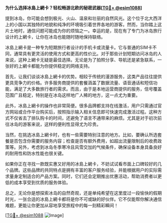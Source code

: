 **为什么选择冰島上網卡？轻松畅游北欧的秘密武器[[TG💪+ @esim1088](https://t.me/s/esim1088)]**

提到冰岛，你可能会想到极光、火山、温泉和壮丽的自然风光。这个位于北大西洋上的小国以其独特的地貌和纯净的环境吸引着世界各地的游客。然而，当你踏上这片土地时，通信问题可能成为你的烦恼之一。幸运的是，现在有了专门为冰岛旅行设计的上網卡，让你在冰岛也能随时随地保持联络。

冰島上網卡是一种专为短期旅行者设计的手机卡或流量卡。它与普通的SIM卡不同，通常具有更灵活的使用方式和更高的性价比。对于那些计划短期访问冰岛的人来说，这种上網卡无疑是最佳选择。无论是为了拍照分享、导航还是紧急联系，一张好的上網卡都能为你提供稳定的网络支持。

首先，让我们谈谈冰島上網卡的优势。相较于传统的漫游服务，这类产品往往提供更具竞争力的价格。许多服务商提供的套餐涵盖了数据流量、语音通话和短信功能，满足了大多数旅行者的需求。而且，由于是本地运营商提供的服务，信号覆盖范围广且稳定，特别是在冰岛这样地广人稀的地方，这一点尤为重要。

此外，冰島上網卡的操作也非常简便。很多品牌都支持在线激活，用户只需通过官方网站或合作平台购买后，按照指示输入相关信息即可快速完成激活过程。这种方式不仅省去了排队购卡的时间，还避免了语言不通带来的麻烦。尤其是对于初次前往冰岛的游客来说，这样的便利性显得尤为珍贵。

当然，在挑选冰島上網卡时，也有一些需要特别注意的地方。比如，要确认所选套餐是否包含你需要的服务内容；检查是否有额外费用，如超出流量限制后的收费政策等。另外，考虑到冰岛冬季寒冷且风雪交加的气候条件，确保设备本身具备良好的耐用性和防水性能也很关键。

如果你正在寻找一款既实惠又好用的冰島上網卡，不妨试试看市面上口碑较好的几个品牌。这些品牌的共同特点是拥有丰富的客户服务经验，并能根据用户的实际需求量身定制适合的产品方案。同时，它们还会定期推出优惠活动，帮助消费者以更低的成本享受到优质的服务体验。

总之，无论你是想探索冰岛的自然奇观，还是单纯希望在这里度过一段愉快的假期时光，一张合适的冰島上網卡都将是你不可或缺的好伙伴。它不仅能帮你解决通信难题，更能让你更加从容地享受旅程中的每一刻精彩瞬间！

[[TG💪+ @esim1088](https://t.me/s/esim1088) ![Image](https://i.postimg.cc/4NQfJmqS/Snipaste-2025-05-13-00-14-12.png)]